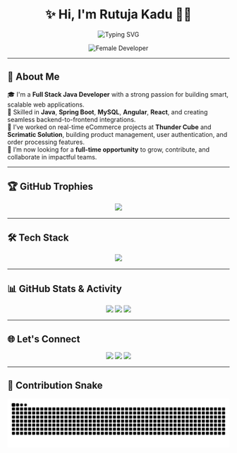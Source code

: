 <h1 align="center">✨ Hi, I'm Rutuja Kadu 👩‍💻</h1>

<p align="center">
  <img src="https://readme-typing-svg.herokuapp.com?font=Fira+Code&size=24&pause=1000&color=F97316&center=true&vCenter=true&width=500&lines=Full+Stack+Java+Developer;Spring+Boot+%7C+Angular+%7C+React+%7C+MySQL;Building+Smart+Web+Applications;Always+Learning+🚀" alt="Typing SVG" />
</p>

<p align="center">
  <img src="https://raw.githubusercontent.com/pritishvaidya/pritishvaidya/master/assets/programmer.gif" width="300" alt="Female Developer" />
</p>

---

## 🌟 About Me

🎓 I'm a **Full Stack Java Developer** with a strong passion for building smart, scalable web applications.  
🔧 Skilled in **Java**, **Spring Boot**, **MySQL**, **Angular**, **React**, and creating seamless backend-to-frontend integrations.  
💼 I’ve worked on real-time eCommerce projects at **Thunder Cube** and **Scrimatic Solution**, building product management, user authentication, and order processing features.  
🚀 I’m now looking for a **full-time opportunity** to grow, contribute, and collaborate in impactful teams.  

---

## 🏆 GitHub Trophies

<p align="center">
  <img src="https://github-profile-trophy.vercel.app/?username=Rutujakadu23&theme=gruvbox&no-frame=true&column=3&row=2" />
</p>

---

## 🛠️ Tech Stack

<p align="center">
  <img src="https://skillicons.dev/icons?i=java,spring,mysql,html,css,js,angular,react,git,github,postman,vscode" />
</p>

---

## 📊 GitHub Stats & Activity

<p align="center">
  <img src="https://github-readme-stats.vercel.app/api?username=Rutujakadu23&show_icons=true&theme=radical&hide_border=true" />
  <img src="https://github-readme-streak-stats.herokuapp.com?user=Rutujakadu23&theme=radical&hide_border=true" />
  <img src="https://github-readme-stats.vercel.app/api/top-langs/?username=Rutujakadu23&layout=compact&theme=radical&hide_border=true" />
</p>

---

## 🌐 Let's Connect

<p align="center">
  <a href="https://www.linkedin.com/in/rutuja-kadu/"><img src="https://img.shields.io/badge/-LinkedIn-blue?style=for-the-badge&logo=Linkedin&logoColor=white" /></a>
  <a href="mailto:rutujakadu33@gmail.com"><img src="https://img.shields.io/badge/-Gmail-D14836?style=for-the-badge&logo=gmail&logoColor=white" /></a>
  <a href="https://github.com/Rutujakadu23"><img src="https://img.shields.io/badge/-GitHub-black?style=for-the-badge&logo=github&logoColor=white" /></a>
</p>

---

## 🐍 Contribution Snake

<p align="center">
  <img src="https://github.com/Rutujakadu23/Rutujakadu23/blob/output/github-contribution-grid-snake.svg" alt="snake gif" />
</p>
